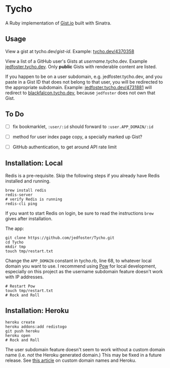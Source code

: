 Tycho
=====

A Ruby implementation of [Gist.io](https://github.com/idan/gistio) built with Sinatra.


## Usage ##

View a gist at tycho.dev/*gist-id*. Example: [tycho.dev/4370358](tycho.dev/4370358)

View a list of a GitHub user's Gists at *username*.tycho.dev. Example [jedfoster.tycho.dev](jedfoster.tycho.dev). Only **public** Gists with renderable content are listed. 

If you happen to be on a user subdomain, e.g. jedfoster.tycho.dev, and you paste in a Gist ID that does not belong to that user, you will be redirected to the appropriate subdomain. Example: [jedfoster.tycho.dev/4731881](jedfoster.tycho.dev/4731881) will redirect to [blackfalcon.tycho.dev](blackfalcon.tycho.dev), because `jedfoster` does not own that Gist.


## To Do ##

- [ ] fix bookmarklet, `:user/:id` should forward to `:user.APP_DOMAIN/:id`
- [ ] method for user index page copy, a specially marked up Gist?
- [ ] GitHub authentication, to get around API rate limit


## Installation: Local ##

Redis is a pre-requisite. Skip the following steps if you already have Redis installed and running.

````
brew install redis  
redis-server
# verify Redis is running
redis-cli ping
````

If you want to start Redis on login, be sure to read the instructions `brew` gives after installation.

The app:

````
git clone https://github.com/jedfoster/Tycho.git
cd Tycho
mkdir tmp
touch tmp/restart.txt
````

Change the `APP_DOMAIN` constant in tycho.rb, line 68, to whatever local domain you want to use. I recommend using [Pow](http://pow.cx) for local development, especially on this project as the username subdomain feature doesn't work with IP addresses.

````
# Restart Pow
touch tmp/restart.txt
# Rock and Roll
````

## Installation: Heroku ##

````
heroku create
heroku addons:add redistogo
git push heroku
heroku open
# Rock and Roll
````

The user subdomain feature doesn't seem to work without a custom domain name (i.e. *not* the Heroku generated domain.) This may be fixed in a future release. See [this article](https://devcenter.heroku.com/articles/custom-domains) on custom domain names and Heroku.

